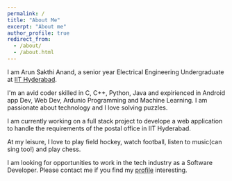 ```yaml
---
permalink: /
title: "About Me"
excerpt: "About me"
author_profile: true
redirect_from: 
  - /about/
  - /about.html
---
```


I am Arun Sakthi Anand, a senior year Electrical Engineering Undergraduate at [IIT Hyderabad](https://iith.ac.in/).

I'm an avid coder skilled in C, C++, Python, Java and expirienced in Android app Dev, Web Dev, Ardunio Programming and Machine Learning. I am passionate about technology and I love solving puzzles.

I am currently working on a full stack project to develope a web application to handle the requirements of the postal office in IIT Hyderabad.

At my leisure, I love to play field hockey, watch football, listen to music(can sing too!) and play chess.

I am looking for opportunities to work in the tech industry as a Software Developer. Please contact me if you find my [profile]() interesting.
